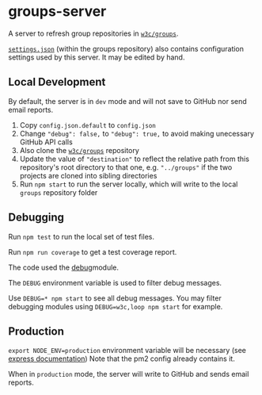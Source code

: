 # groups-server

A server to refresh group repositories in [`w3c/groups`](https://github.com/w3c/groups/).

[`settings.json`](https://github.com/w3c/groups/blob/main/settings.json)
(within the groups repository) also contains configuration settings used by this server.
It may be edited by hand.

## Local Development

By default, the server is in `dev` mode and will not save to GitHub nor send email reports.

1. Copy `config.json.default` to `config.json`
2. Change `"debug": false,` to `"debug": true,`
   to avoid making unecessary GitHub API calls
3. Also clone the [`w3c/groups`](https://github.com/w3c/groups/) repository
4. Update the value of `"destination"` to reflect the relative path
   from this repository's root directory to that one,
   e.g. `"../groups"` if the two projects are cloned into sibling directories
5. Run `npm start` to run the server locally, which will write to the local `groups`
   repository folder

## Debugging

Run `npm test` to run the local set of test files.

Run `npm run coverage` to get a test coverage report.

The code used the [debug](https://github.com/debug-js/debug)module.

The `DEBUG` environment variable is used to filter debug messages.

Use `DEBUG=* npm start` to see all debug messages. You may filter debugging modules using `DEBUG=w3c,loop npm start` for example.

## Production

`export NODE_ENV=production` environment variable will be necessary
(see [express documentation](http://expressjs.com/en/advanced/best-practice-performance.html#set-node_env-to-production"))
Note that the pm2 config already contains it.

When in `production` mode, the server will write to GitHub and sends email reports.
